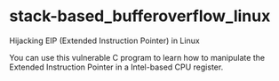 # stack-based_bufferoverflow_linux
Hijacking EIP (Extended Instruction Pointer) in Linux

You can use this vulnerable C program to learn how to manipulate the Extended Instruction Pointer in a Intel-based CPU register.

